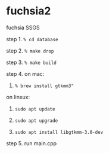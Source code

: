 # fuchsia2
fuchsia SSGS

step 1. ```% cd database```

step 2. ```% make drop```

step 3. ```% make build```

step 4. 
  on mac:
  1. ```% brew install gtkmm3"```
        
  on linxux: 
  1. ```sudo apt update```
  
  2. ```sudo apt upgrade```
  
  3. ```sudo apt install libgtkmm-3.0-dev```
        
step 5. run main.cpp


